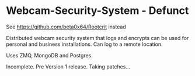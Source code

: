 # Webcam-Security-System - Defunct

See https://github.com/beta0x64/Rootcrit instead

Distributed webcam security system that logs and encrypts can be used for personal and business installations. Can log to a remote location.

Uses ZMQ, MongoDB and Postgres.

Incomplete. Pre Version 1 release. Taking patches...
